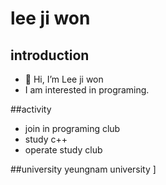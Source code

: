 
# lee ji won

## introduction
- 👋 Hi, I’m Lee ji won
- I am interested in programing.

##activity
- join in programing club
- study c++
- operate study club

##university
yeungnam university 
]
